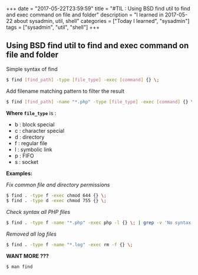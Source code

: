 +++
date = "2017-05-22T23:59:59"
title = "#TIL : Using BSD find util to find and exec command on file and folder"
description = "I learned in 2017-05-22 about sysadmin, util, shell"
categories = ["Today I learned", "sysadmin"]
tags = ["sysadmin", "util", "shell"]
+++



## Using BSD find util to find and exec command on file and folder

Simple syntax of find

```bash
$ find [find_path] -type [file_type] -exec [command] {} \;
```

Add filename matching pattern to filter the result

```bash
$ find [find_path] -name "*.php" -type [file_type] -exec [command] {} \;
```

**Where `file_type`** is :

- b : block special
- c : character special
- d : directory
- f : regular file
- l : symbolic link
- p : FIFO
- s : socket

**Examples:**

*Fix common file and directory permissions*

```bash
$ find . -type f -exec chmod 644 {} \;
$ find . -type d -exec chmod 755 {} \;
```

*Check syntax all PHP files*

```bash
$ find . -type f -name "*.php" -exec php -l {} \; | grep -v 'No syntax errors detected'
```

*Removed all log files*

```bash
$ find . -type f -name "*.log" -exec rm -f {} \;
```

**WANT MORE ???**

```bash
$ man find
```
